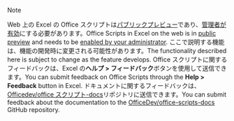 > [!NOTE]
> <span data-ttu-id="59f85-101">Web 上の Excel の Office スクリプトは[パブリックプレビュー](https://techcommunity.microsoft.com/t5/excel-blog/announcing-office-scripts-preview/ba-p/1093559)であり、[管理者が有効](https://support.office.com/article/office-scripts-settings-in-m365-19d3c51a-6ca2-40ab-978d-60fa49554dcf)にする必要があります。</span><span class="sxs-lookup"><span data-stu-id="59f85-101">Office Scripts in Excel on the web is in [public preview](https://techcommunity.microsoft.com/t5/excel-blog/announcing-office-scripts-preview/ba-p/1093559) and needs to be [enabled by your administrator](https://support.office.com/article/office-scripts-settings-in-m365-19d3c51a-6ca2-40ab-978d-60fa49554dcf).</span></span> <span data-ttu-id="59f85-102">ここで説明する機能は、機能の開発時に変更される可能性があります。</span><span class="sxs-lookup"><span data-stu-id="59f85-102">The functionality described here is subject to change as the feature develops.</span></span> <span data-ttu-id="59f85-103">Office スクリプトに関するフィードバックは、Excel の**ヘルプ > フィードバック**ボタンを使用して送信できます。</span><span class="sxs-lookup"><span data-stu-id="59f85-103">You can submit feedback on Office Scripts through the **Help > Feedback** button in Excel.</span></span> <span data-ttu-id="59f85-104">ドキュメントに関するフィードバックは、 [Officedev/office スクリプト-docs](https://github.com/OfficeDev/office-scripts-docs/issues)リポジトリに送信できます。</span><span class="sxs-lookup"><span data-stu-id="59f85-104">You can submit feedback about the documentation to the [OfficeDev/office-scripts-docs](https://github.com/OfficeDev/office-scripts-docs/issues) GitHub repository.</span></span>
